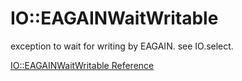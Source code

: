 # IO::EAGAINWaitWritable

exception to wait for writing by EAGAIN. see IO.select.


[IO::EAGAINWaitWritable Reference](http://ruby-doc.org/core-2.5.0/IO::EAGAINWaitWritable.html)